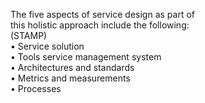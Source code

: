The five aspects of service design as part of  
this holistic approach include the following:  
(STAMP)  
• Service solution  
• Tools service management system  
• Architectures and standards  
• Metrics and measurements  
• Processes